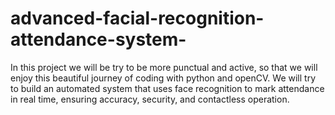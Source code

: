 # advanced-facial-recognition-attendance-system-
In this project we will be try to be more punctual and active, so that we will enjoy this beautiful journey of coding with python and openCV. We will try to build an automated system that uses face recognition to mark attendance in real time, ensuring accuracy, security, and contactless operation.
